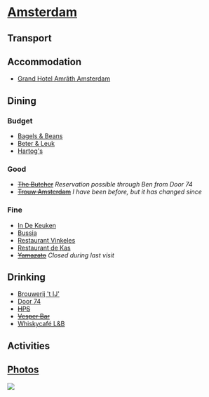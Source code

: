 # [Amsterdam](http://en.wikipedia.org/wiki/Amsterdam)

## Transport

## Accommodation

* [Grand Hotel Amrâth Amsterdam](http://www.amrathamsterdam.com/)

## Dining

### Budget

* [Bagels & Beans](http://www.bagelsbeans.nl/)
* [Beter & Leuk](http://www.beterenleuk.nl/)
* [Hartog's](http://www.volkorenbrood.nl/)

### Good

* ~~[The Butcher](http://www.the-butcher.com)~~ *Reservation possible through Ben from Door 74*
* ~~[Trouw Amsterdam](http://trouwamsterdam.nl)~~ _I have been before, but it has changed since_

### Fine

* [In De Keuken](http://www.indekeuken.com/)
* [Bussia](http://www.bussia.nl/)
* [Restaurant Vinkeles](http://dylanamsterdam.com/taste-of-the-dylan/)
* [Restaurant de Kas](http://www.restaurantdekas.nl)
* ~~[Yamazato](http://www.yamazato.nl)~~ *Closed during last visit*

## Drinking

* [Brouwerij 't IJ'](http://www.brouwerijhetij.nl/)
* [Door 74](http://www.door-74.com/)
* ~~[HPS](http://www.hpsamsterdam.com)~~
* ~~[Vesper Bar](http://www.vesperbar.nl)~~
* [Whiskycafé L&B](http://www.whiskyproeverijen.nl/en_cafe.htm)

## Activities

## [Photos](http://www.flickr.com/photos/dylane/sets/72157629919021198/)

![](http://farm6.staticflickr.com/5152/7188630286_e174b00d5f_m.jpg)

